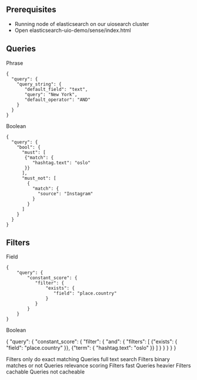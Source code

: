Prerequisites
--------------
* Running node of elasticsearch on our uiosearch cluster
* Open elasticsearch-uio-demo/sense/index.html


Queries
--------------

Phrase

    {
      "query": {
        "query_string": {
           "default_field": "text",
           "query": "New York",           
           "default_operator": "AND"
        }
      }
    }

Boolean

    {
      "query": {
        "bool": {
          "must": [
           {"match": {
              "hashtag.text": "oslo"
           }}
          ],
          "must_not": [
            {
              "match": {
                "source": "Instagram"
              }
            }
          ]
        }
      }
    }


Filters
-----------

Field

    {
        "query": {
            "constant_score": {
               "filter": {
                   "exists": {
                      "field": "place.country"
                   }                            
               }           
            }
        }
    }

Boolean

  {
      "query": {
          "constant_score": {
             "filter": {
                 "and": {
                    "filters": [
                       {"exists": {
                          "field": "place.country"
                       }},
                       {"term": {
                          "hashtag.text": "oslo"
                       }}
                    ]
                 }
             }
          }
      }
  }


Filters only do exact matching 
Queries full text search
Filters binary matches or not
Queries relevance scoring
Filters fast
Queries heavier
Filters cachable 
Queries not cacheable